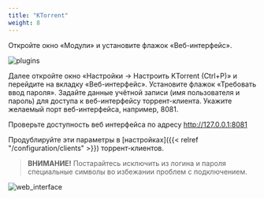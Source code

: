```yaml
---
title: "KTorrent"
weight: 8
---
```


Откройте окно «Модули» и установите флажок «Веб-интерфейс».

![plugins](https://user-images.githubusercontent.com/1829509/82014098-4e873a00-9695-11ea-8e8f-dacfbb7bc5ec.png)

Далее откройте окно «Настройки → Настроить KTorrent (Ctrl+P)» и перейдите на вкладку «Веб-интерфейс».
Установите флажок «Требовать ввод пароля». Задайте данные учётной записи (имя пользователя и пароль) для доступа к веб-интерфейсу торрент-клиента. Укажите желаемый порт веб-интерфейса, например, 8081.

Проверьте доступность веб интерфейса по адресу http://127.0.0.1:8081

Продублируйте эти параметры в [настройках]({{< relref "/configuration/clients" >}}) торрент-клиентов.

> **ВНИМАНИЕ!** Постарайтесь исключить из логина и пароля специальные символы во избежании проблем с подключением.

![web_interface](https://user-images.githubusercontent.com/1829509/82014094-4deea380-9695-11ea-8be1-ae507e24e927.png)
